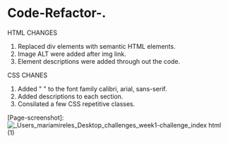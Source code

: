 # Code-Refactor-.

HTML CHANGES

1. Replaced div elements with semantic HTML elements.
2. Image ALT were added after img link.
3. Element descriptions were added through out the code.

CSS CHANES

1. Added " " to the font family calibri, arial, sans-serif.
2. Added descriptions to each section.
3. Consilated a few CSS repetitive classes.

[Page-screenshot]: ![_Users_mariamireles_Desktop_challenges_week1-challenge_index html (1)](https://user-images.githubusercontent.com/83253575/118372455-56fba480-b577-11eb-8c4d-f1e920dc41d1.png)
